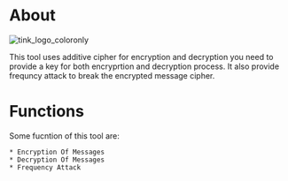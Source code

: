 # About

![tink_logo_coloronly](https://github.com/hoaxter/ncrypter/assets/141468297/b7a839d2-2089-4cdf-a962-7eedf1238bfd)

This tool uses additive cipher for encryption and decryption you need to provide a key for both encryprtion and decryption process.
It also provide frequncy attack to break the encrypted message cipher.
 
# Functions 

Some fucntion of this tool are:
```
* Encryption Of Messages
* Decryption Of Messages
* Frequency Attack

```
